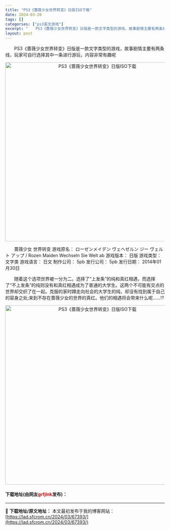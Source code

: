 ```yaml
---
title: "PS3《蔷薇少女世界转变》日版ISO下载"
date: 2024-03-28
tags: []
categories: ["ps3英文游戏"]
excerpt: "　　PS3《蔷薇少女世界转变》日版是一款文字类型的游戏，故事剧情主要有两条线，玩家可自行选择其中一条进行游玩，内容非常有趣呢 　　蔷薇少女 世界转变 游戏原名： ローゼンメイデン ヴェヘゼルン ジー ヴェルト アップ / Rozen Maiden Wechseln Sie Welt ab 游戏版本：&hellip;"
layout: post
---
```


 <p>　　PS3《蔷薇少女世界转变》日版是一款文字类型的游戏，故事剧情主要有两条线，玩家可自行选择其中一条进行游玩，内容非常有趣呢</p> <p align="center"><img align="" border="0" src="https://lad.sfcrom.cn/wp-content/uploads/2024/03/20240328_660518ec97d00.webp" width="566" alt="PS3《蔷薇少女世界转变》日版ISO下载" /></p> <p>　　蔷薇少女 世界转变 游戏原名： ローゼンメイデン ヴェヘゼルン ジー ヴェルト アップ / Rozen Maiden Wechseln Sie Welt ab 游戏版本： 日版 游戏类型： 文字类 游戏语言： 日文 制作公司： 5pb 发行公司： 5pb 发行日期： 2014年01月30日</p> <p>　　随着这个选项世界被一分为二。选择了&ldquo;上发条&rdquo;的纯和真红相遇，而选择了&ldquo;不上发条&rdquo;的纯则没有和真红相遇成为了普通的大学生。这两个不可能有交点的世界却交织了在一起。克服的家时蹲走向社会的大学生的纯，却没有找到属于自己的容身之处;来到不存在蔷薇少女的世界的真红。他们的相遇将会带来什么呢&hellip;&hellip;!?</p> <p align="center"><img align="" border="0" src="https://lad.sfcrom.cn/wp-content/uploads/2024/03/20240328_660518eced6ef.webp" width="567" alt="PS3《蔷薇少女世界转变》日版ISO下载" /></p> <p><h4>下载地址(由网友<font color="red">grfjlnk</font>发布)：</h4></p> 

---
📖 **下载地址/原文地址：** 本文最初发布于我的博客网站：[https://lad.sfcrom.cn/2024/03/67393/](https://lad.sfcrom.cn/2024/03/67393/)
